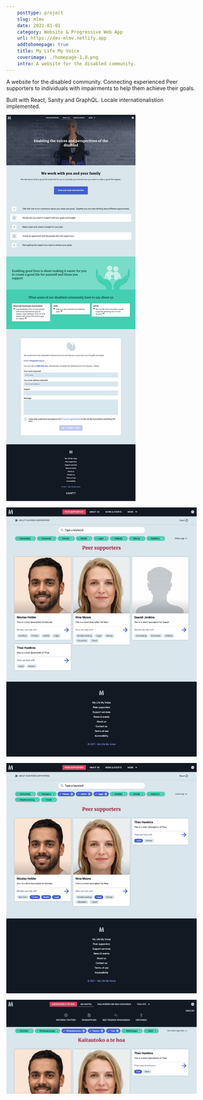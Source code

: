 ```yaml
---  
    posttype: project
    slug: mlmv
    date: 2021-01-01
    category: Website & Progressive Web App
    url: https://dev-mlmv.netlify.app
    addtohomepage: true
    title: My Life My Voice
    coverimage: ./homepage-1.0.png
    intro: A website for the disabled community.
---
```


<div class="description">

A website for the disabled community. Connecting experienced Peer supporters to individuals with impairments to help them achieve their goals.

Built with React, Sanity and GraphQL. Locale internationalistion implemented.

</div>

<div class="images">

![My Life My Voice - Homepage](./homepage-1.1.png "My Life My Voice - Homepage")

![My Life My Voice - Peer supporters](./peer-supporters-1.0.png "My Life My Voice - Peer supporters")

![My Life My Voice - Peer supporters](./peer-supporters-1.1.png "My Life My Voice - Peer supporters")

![My Life My Voice - Peer supporters](./peer-supporters-1.2.png "My Life My Voice - Peer supporters")

</div>